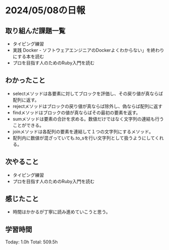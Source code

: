# 2024/05/08の日報
## 取り組んだ課題一覧
* タイピング練習
*  実践 Docker - ソフトウェアエンジニアのDockerよくわからない」を終わりにする本を読む
*  プロを目指す人のためのRuby入門を読む
## わかったこと
*  selectメソッドは各要素に対してブロックを評価し、その戻り値が真ならば配列に返す。
*  rejectメソッドはブロックの戻り値が真ならば除外し、偽ならば配列に返す
*  findメソッドはブロックの値が真ならばその最初の要素を返す。
*  sumメソッドは要素の合計を求める。数値だけではなく文字列の連結も行うことができる。
*  joinメソッドは各配列の要素を連結して１つの文字列にするメソッド。
  *  配列内に数値が混ざっていても.to_sを行い文字列として扱うようにしてくれる。  
## 次やること
* タイピング練習
* プロを目指す人のためのRuby入門を読む
## 感じたこと
* 時間はかかるが丁寧に読み進めていこうと思う。
## 学習時間
Today: 1.0h
Total: 509.5h
